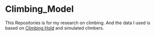 # Climbing_Model
This Repositories is for my research on climbing. And the data I used is based on [Climbing Hold](https://www.kaggle.com/datasets/tomasslama/indoor-climbing-gym-hold-segmentation/data?select=bh-annotation.csv) and simulated climbers.

